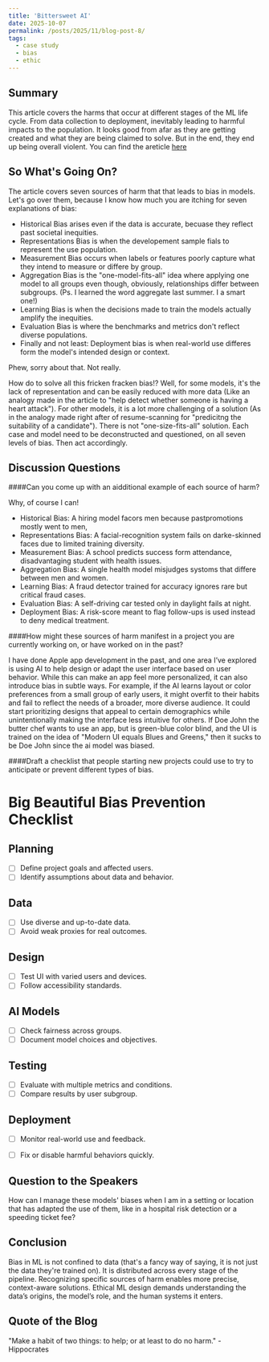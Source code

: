 ```yaml
---
title: 'Bittersweet AI'
date: 2025-10-07
permalink: /posts/2025/11/blog-post-8/
tags:
  - case study
  - bias
  - ethic
---
```


Summary
---
This article covers the harms that occur at different stages of the ML life cycle. From data collection to deployment, inevitably leading to harmful impacts to the population. It looks good from afar as they are getting created and what they are being claimed to solve. But in the end, they end up being overall violent. You can find the areticle [here](https://mit-serc.pubpub.org/pub/potential-sources-of-harm-throughout-the-machine-learning-life-cycle/release/2)

So What's Going On? 
---
The article covers seven sources of harm that that leads to bias in models. Let's go over them, because I know how much you are itching for seven explanations of bias:
- Historical Bias arises even if the data is accurate, becuase they reflect past societal inequities.
- Representations Bias is when the developement sample fials to represent the use population.
- Measurement Bias occurs when labels or features poorly capture what they intend to measure or differe by group.
- Aggregation Bias is the "one-model-fits-all" idea where applying one model to all groups even though, obviously, relationships differ between subgroups. (Ps. I learned the word aggregate last summer. I a smart one!)
- Learning Bias is when the decisions made to train the models actually amplify the inequities.
- Evaluation Bias is where the benchmarks and metrics don't reflect diverse populations.
- Finally and not least: Deployment bias is when real-world use differes form the model's intended design or context.

Phew, sorry about that. Not really.

How do to solve all this fricken fracken bias!? Well, for some models, it's the lack of representation and can be easily reduced with more data (Like an analogy made in the article to "help detect whether someone is having a heart attack"). For other models, it is a lot more challenging of a solution (As in the analogy made right after of resume-scanning for "predicitng the suitability of a candidate"). There is not "one-size-fits-all" solution. Each case and model need to be deconstructed and questioned, on all seven levels of bias. Then act accordingly.

Discussion Questions
---

####Can you come up with an aidditional example of each source of harm?

Why, of course I can! 
- Historical Bias: A hiring model facors men because pastpromotions mostly went to men,
- Representations Bias: A facial-recognition system fails on darke-skinned faces due to limited training diversity.
- Measurement Bias: A school predicts success form attendance, disadvantaging student with health issues.
- Aggregation Bias: A single health model misjudges systoms that differe between men and women.
- Learning Bias: A fraud detector trained for accuracy ignores rare but critical fraud cases.
- Evaluation Bias: A self-driving car tested only in daylight fails at night.
- Deployment Bias: A risk-score meant to flag follow-ups is used instead to deny medical treatment.



####How might these sources of harm manifest in a project you are currently working on, or have worked on in the past? 

I have done Apple app development in the past, and one area I’ve explored is using AI to help design or adapt the user interface based on user behavior. While this can make an app feel more personalized, it can also introduce bias in subtle ways. For example, if the AI learns layout or color preferences from a small group of early users, it might overfit to their habits and fail to reflect the needs of a broader, more diverse audience. It could start prioritizing designs that appeal to certain demographics while unintentionally making the interface less intuitive for others. If Doe John the butter chef wants to use an app, but is green-blue color blind, and the UI is trained on the idea of "Modern UI equals Blues and Greens," then it sucks to be Doe John since the ai model was biased.

####Draft a checklist that people starting new projects could use to try to anticipate or prevent different types of bias.

# Big Beautiful Bias Prevention Checklist

## Planning
- [ ] Define project goals and affected users.  
- [ ] Identify assumptions about data and behavior.  

## Data
- [ ] Use diverse and up-to-date data.  
- [ ] Avoid weak proxies for real outcomes.  

## Design
- [ ] Test UI with varied users and devices.  
- [ ] Follow accessibility standards.  

## AI Models
- [ ] Check fairness across groups.  
- [ ] Document model choices and objectives.  

## Testing
- [ ] Evaluate with multiple metrics and conditions.  
- [ ] Compare results by user subgroup.  

## Deployment
- [ ] Monitor real-world use and feedback.  
- [ ] Fix or disable harmful behaviors quickly.




Question to the Speakers
---
How can I manage these models' biases when I am in a setting or location that has adapted the use of them, like in a hospital risk detection or a speeding ticket fee?

Conclusion
---
Bias in ML is not confined to data (that's a fancy way of saying, it is not just the data they're trained on). It is distributed across every stage of the pipeline. Recognizing specific sources of harm enables more precise, context-aware solutions. Ethical ML design demands understanding the data’s origins, the model’s role, and the human systems it enters.

Quote of the Blog
---
"Make a habit of two things: to help; or at least to do no harm." - Hippocrates